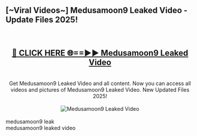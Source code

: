 <h2>[~Viral Videos~] Medusamoon9 Leaked Video - Update Files 2025!</h2>
<br>
<div align="center">
<h2><a href="https://betterlinks.top/A2PfLJ" rel="nofollow">🔴 CLICK HERE 🌐==►► Medusamoon9 Leaked Video</a></h2>
<br>
Get Medusamoon9 Leaked Video and all content. Now you can access all videos and pictures of Medusamoon9 Leaked Video. New Updated Files 2025!
<br>
<br>
<a href="https://betterlinks.top/A2PfLJ" rel="nofollow" data-target="animated-image.originalLink"><img src="https://i.ibb.co.com/WyWwxjT/player-gif2.gif" alt="Medusamoon9 Leaked Video" style="max-width: 100%; display: inline-block;" data-target="animated-image.originalImage"></a>
</div>
<br>
medusamoon9 leak<br>
medusamoon9 leaked video